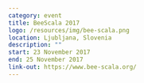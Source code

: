 ```yaml
---
category: event
title: BeeScala 2017
logo: /resources/img/bee-scala.png
location: Ljubljana, Slovenia
description: ""
start: 23 November 2017
end: 25 November 2017
link-out: https://www.bee-scala.org/
---
```

